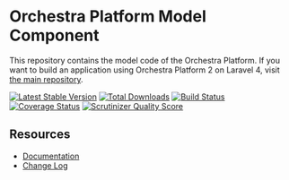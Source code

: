 Orchestra Platform Model Component
==============

This repository contains the model code of the Orchestra Platform. If you want to build an application using Orchestra Platform 2 on Laravel 4, visit [the main repository](https://github.com/orchestral/platform).

[![Latest Stable Version](https://poser.pugx.org/orchestra/model/v/stable.png)](https://packagist.org/packages/orchestra/model) 
[![Total Downloads](https://poser.pugx.org/orchestra/model/downloads.png)](https://packagist.org/packages/orchestra/model) 
[![Build Status](https://travis-ci.org/orchestral/model.png?branch=2.1)](https://travis-ci.org/orchestral/model) 
[![Coverage Status](https://coveralls.io/repos/orchestral/model/badge.png?branch=2.1)](https://coveralls.io/r/orchestral/model?branch=2.1) 
[![Scrutinizer Quality Score](https://scrutinizer-ci.com/g/orchestral/model/badges/quality-score.png?s=666924d66609c3bc6cd54be871b6016fc000f6e2)](https://scrutinizer-ci.com/g/orchestral/model/) 

## Resources

* [Documentation](http://orchestraplatform.com/docs/latest/components/model)
* [Change Log](http://orchestraplatform.com/docs/latest/components/model/changes#v2-1)
